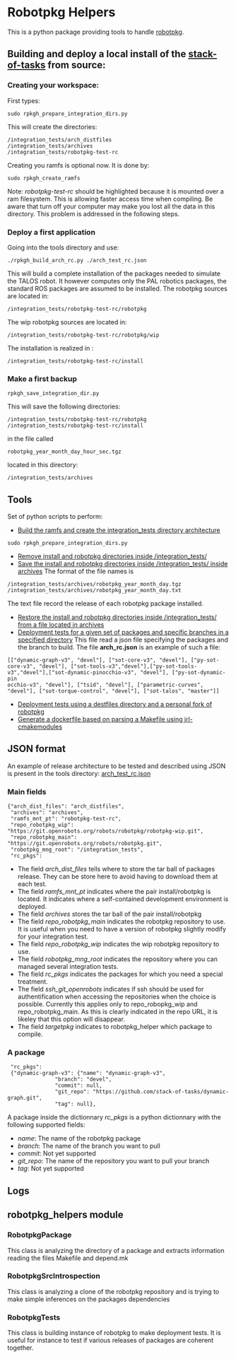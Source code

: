 # Robotpkg Helpers

This is a python package providing tools to handle [robotpkg](http://robotpkg.openrobots.org/robotpkg/README.html).

## Building and deploy a local install of the [stack-of-tasks](http://stack-of-tasks.github.io) from source:

### Creating your workspace:

First types:
```
sudo rpkgh_prepare_integration_dirs.py
```

This will create the directories:

```
/integration_tests/arch_distfiles
/integration_tests/archives
/integration_tests/robotpkg-test-rc
```

Creating you ramfs is optional now. It is done by:
```
sudo rpkgh_create_ramfs
```
Note: *robotpkg-test-rc* should be highlighted because it is mounted over a ram filesystem.
This is allowing faster access time when compiling.
Be aware that turn off your computer may make you lost all the data in this directory.
This problem is addressed in the following steps.

### Deploy a first application
Going into the tools directory and use:
```
./rpkgh_build_arch_rc.py ./arch_test_rc.json
```

This will build a complete installation of the packages needed to simulate the TALOS robot.
It however computes only the PAL robotics packages, the standard ROS packages are assumed to be installed.
The robotpkg sources are located in:
```
/integration_tests/robotpkg-test-rc/robotpkg
```

The wip robotpkg sources are located in:
```
/integration_tests/robotpkg-test-rc/robotpkg/wip
```

The installation is realized in :
```
/integration_tests/robotpkg-test-rc/install
```

### Make a first backup
```
rpkgh_save_integration_dir.py
```
This will save the following directories:
```
/integration_tests/robotpkg-test-rc/robotpkg
/integration_tests/robotpkg-test-rc/install
```
in the file called 
```
robotpkg_year_month_day_hour_sec.tgz
```
located in this directory:
```
/integration_tests/archives
```


## Tools

Set of python scripts to perform:

- [Build the ramfs and create the integration_tests directory architecture ](tools/rpkgh_prepare_integration_dirs.py)
```
sudo rpkgh_prepare_integration_dirs.py
```
- [Remove install and robotpkg directories inside /integration_tests/](tools/rpkgh_clean_integration_dir.py)
- [Save the install and robotpkg directories inside /integration_tests/ inside archives](tools/rpkgh_save_integration.py)
The format of the file names is
```
/integration_tests/archives/robotpkg_year_month_day.tgz
/integration_tests/archives/robotpkg_year_month_day.txt
```
The text file record the release of each robotpkg package installed.
- [Restore the install and robotpkg directories inside /integration_tests/ from a file located in archives](tools/rpkgh_restore_dir.py)
- [Deployment tests for a given set of packages and specific branches in a specified directory](tools/rpkgh_rc_other_path.py)
This file read a json file specifying the packages and the branch to build. The file <b>arch_rc.json</b> is an example of such a file:
```
[["dynamic-graph-v3", "devel"], ["sot-core-v3", "devel"], ["py-sot-core-v3", "devel"], ["sot-tools-v3","devel"],["py-sot-tools-v3","devel"],["sot-dynamic-pinocchio-v3", "devel"], ["py-sot-dynamic-pin
occhio-v3", "devel"], ["tsid", "devel"], ["parametric-curves", "devel"], ["sot-torque-control", "devel"], ["sot-talos", "master"]]
```
- [Deployment tests using a destfiles directory and a personal fork of robotpkg](tools/rpkgh_distfiles.py)
- [Generate a dockerfile based on parsing a Makefile using jrl-cmakemodules](tools/rpkgh_gen_dockerfile.py)

## JSON format

An example of release architecture to be tested and described using JSON is present in the tools directory:
[arch_test_rc.json](tools/arch_test_rc.json)

### Main fields
```
{"arch_dist_files": "arch_distfiles",
 "archives": "archives",
 "ramfs_mnt_pt": "robotpkg-test-rc", 
 "repo_robotpkg_wip": "https://git.openrobots.org/robots/robotpkg/robotpkg-wip.git",
 "repo_robotpkg_main": "https://git.openrobots.org/robots/robotpkg.git",
 "robotpkg_mng_root": "/integration_tests", 
 "rc_pkgs":
```

 - The field *arch_dist_files* tells where to store the tar ball of packages release.
They can be store here to avoid having to download them at each test.
 - The field *ramfs_mnt_pt* indicates where the pair install/robotpkg is located. It indicates
where a self-contained development environment is deployed.
 - The field *archives* stores the tar ball of the pair install/robotpkg
 - The field *repo_robotpkg_main* indicates the robotpkg repository to use. 
It is useful when you need to have a version of robotpkg slightly modify for your integration test.
 - The field *repo_robotpkg_wip* indicates the wip robotpkg repository to use.
 - The field *robotpkg_mng_root* indicates the repository where you can managed several integration tests.
 - The field *rc_pkgs* indicates the packages for which you need a special treatment.
 - The field *ssh_git_openrobots* indicates if ssh should be used for authentification when accessing the repositories when the choice
is possible. Currently this applies only to repo_robopkg_wip and repo_robotpkg_main.
As this is clearly indicated in the repo URL, it is likeley that this option will disappear.
 - The field *targetpkg* indicates to robotpkg_helper which package to compile.

### A package
```
 "rc_pkgs":
 {"dynamic-graph-v3": {"name": "dynamic-graph-v3",
		       "branch": "devel",
		       "commit": null,
		       "git_repo": "https://github.com/stack-of-tasks/dynamic-graph.git",
		       "tag": null},
```
A package inside the dictionnary *rc_pkgs* is a python dictionnary with the following supported fields:

 - *name*: The name of the robotpkg package
 - *branch*: The name of the branch you want to pull
 - *commit*: Not yet supported
 - *git_repo*: The name of the repository you want to pull your branch
 - *tag*: Not yet supported

## Logs


## robotpkg_helpers module

### RobotpkgPackage

This class is analyzing the directory of a package and extracts information
reading the files Makefile and depend.mk

### RobotpkgSrcIntrospection

This class is analyzing a clone of the robotpkg repository and is trying
to make simple inferences on the packages dependencies

### RobotpkgTests

This class is building instance of robotpkg to make deployment tests.
It is useful for instance to test if various releases of packages are coherent
together.

